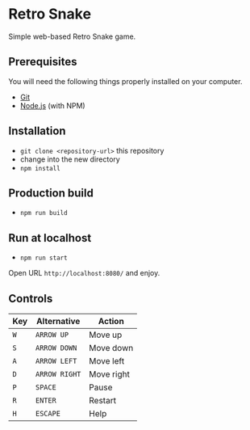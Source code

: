 # Retro Snake

Simple web-based Retro Snake game.

## Prerequisites

You will need the following things properly installed on your computer.

* [Git](http://git-scm.com/)
* [Node.js](http://nodejs.org/) (with NPM)

## Installation

* `git clone <repository-url>` this repository
* change into the new directory
* `npm install`

## Production build

* `npm run build`

## Run at localhost

* `npm run start`

Open URL `http://localhost:8080/` and enjoy.


## Controls

| Key |  Alternative  |   Action   |
|-----|---------------|------------|
| `W` | `ARROW UP`    | Move up    |
| `S` | `ARROW DOWN`  | Move down  |
| `A` | `ARROW LEFT`  | Move left  |
| `D` | `ARROW RIGHT` | Move right |
| `P` | `SPACE`       | Pause      |
| `R` | `ENTER`       | Restart    |
| `H` | `ESCAPE`      | Help       |

